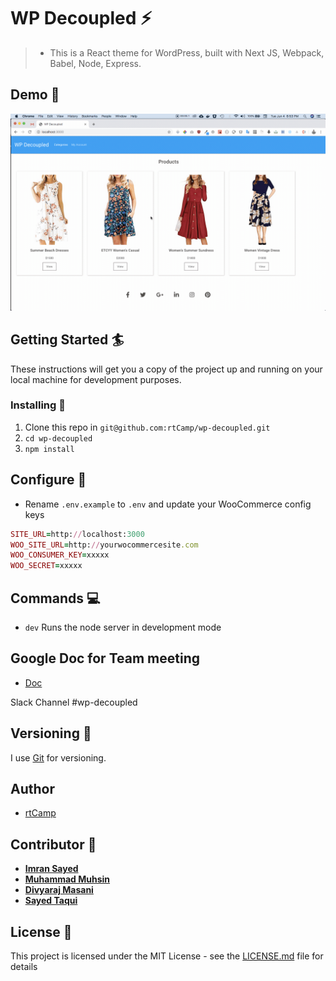 # WP Decoupled :zap:
> * This is a React theme for WordPress, built with Next JS, Webpack, Babel, Node, Express.

## Demo :movie_camera:
![](demo.gif)

## Getting Started :surfer:

These instructions will get you a copy of the project up and running on your local machine for development purposes.


### Installing :wrench:

1. Clone this repo in `git@github.com:rtCamp/wp-decoupled.git`
2. `cd wp-decoupled`
3. `npm install`

## Configure :wrench:

* Rename `.env.example` to `.env` and update your WooCommerce config keys

```ruby
SITE_URL=http://localhost:3000
WOO_SITE_URL=http://yourwocommercesite.com
WOO_CONSUMER_KEY=xxxxx
WOO_SECRET=xxxxx
```

## Commands :computer:

* `dev` Runs the node server in development mode

## Google Doc for Team meeting
 
 * [Doc](https://docs.google.com/document/d/1l6ZQrswrwY-aOSGVhN7gXp1VvWW4NmwSpPu0WGNRlas/edit#)

Slack Channel #wp-decoupled

## Versioning :bookmark_tabs:

I use [Git](https://github.com/) for versioning. 

## Author

* [rtCamp](https://rtcamp.com)

## Contributor :bust_in_silhouette:

* **[Imran Sayed](https://codeytek.com)**
* **[Muhammad Muhsin](https://github.com/m-muhsin)**
* **[Divyaraj Masani](https://github.com/divyarajmasani)**
* **[Sayed Taqui](https://github.com/sayedtaqui)**

## License :page_with_curl:

This project is licensed under the MIT License - see the [LICENSE.md](LICENSE.md) file for details
